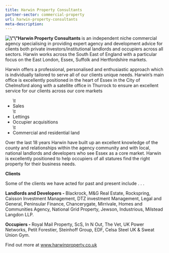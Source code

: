 ```yaml
---
title: Harwin Property Consultants
partner-sector: commercial-property
url: harwin-property-consultants
meta-description:
---
```


<p><strong><img alt=\"\" src=\"//clarity-strategies.github.io/ie-uploads/uploads/about/HARWIN_Property_Logo_RGVB_275px.jpg\" style=\"float:right; height:186px; margin-left:2px; margin-right:2px; width:275px\" />Harwin Property Consultants </strong>is an independent niche commercial agency specialising in providing expert agency and development advice for clients both private investors/institutional landlords and occupiers across all sectors. Harwin works across the South East of England with a particular focus on the East London, Essex, Suffolk and Hertfordshire markets.&nbsp;</p><p>Harwin offers a professional, personalised and enthusiastic approach which is individually tailored to serve all of our clients unique needs. Harwin&rsquo;s main office is excellently positioned in the heart of Essex in the City of Chelmsford along with a satellite office in Thurrock to ensure an excellent service for our clients across our core markets</p><ul>\t<li>Sales</li>\t<li>Lettings</li><li>Occupier acquisitions</li>\t<li>Commercial and residential land</li></ul><p>Over the last 18 years Harwin have built up an excellent knowledge of the county and relationships within the agency community and with local, national landlords and developers who see Essex as a core market. Harwin is excellently positioned to help occupiers of all statures find the right property for their business needs.</p><p><strong>Clients</strong></p><p>Some of the clients we have acted for past and present include . . .&nbsp;</p><p><strong>Landlords and Developers - </strong>Blackrock, M&amp;G Real Estate, Rockspring, Caisson Investment Management, DTZ investment Management, Legal and General, Peninsular Finance, Chancerygate, Mirrivale, Homes and Communities Agency, National Grid Property, Jewson, Industrious, Milstead Langdon LLP.</p><p><strong>Occupiers - </strong>Royal Mail Property, ScS, In N Out, The Vet, UK Power Networks, Petit Forestier, Steinhoff Group, EDF, Celsa Steel UK &amp; Sweat Union Gym.</p><p>Find out more at <a href=\"http://www.harwinproperty.co.uk\" target=\"_blank\">www.harwinproperty.co.uk</a></p>